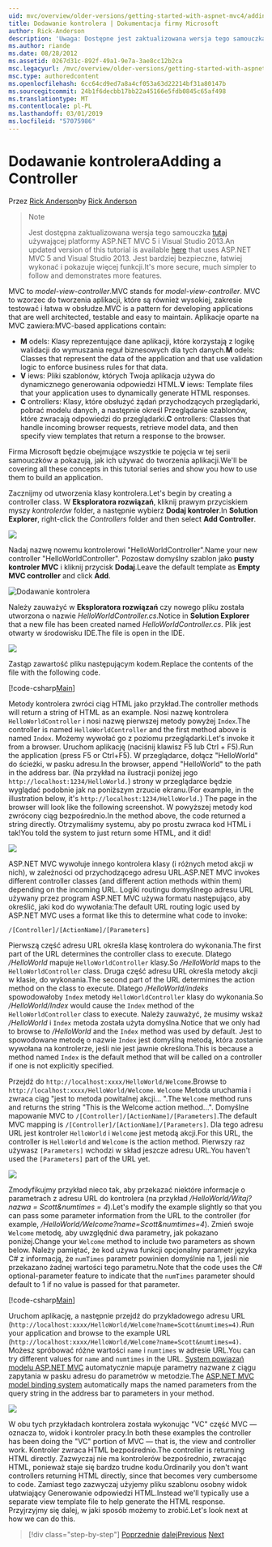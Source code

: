 ```yaml
---
uid: mvc/overview/older-versions/getting-started-with-aspnet-mvc4/adding-a-controller
title: Dodawanie kontrolera | Dokumentacja firmy Microsoft
author: Rick-Anderson
description: 'Uwaga: Dostępne jest zaktualizowana wersja tego samouczka, która korzysta z platformy ASP.NET MVC 5 i Visual Studio 2013. Jest bardziej bezpieczne, łatwiej stosować i pokaz...'
ms.author: riande
ms.date: 08/28/2012
ms.assetid: 0267d31c-892f-49a1-9e7a-3ae8cc12b2ca
msc.legacyurl: /mvc/overview/older-versions/getting-started-with-aspnet-mvc4/adding-a-controller
msc.type: authoredcontent
ms.openlocfilehash: 6cc64cd9ed7a8a4cf053a63d22214bf31a80147b
ms.sourcegitcommit: 24b1f6decbb17bb22a45166e5fdb0845c65af498
ms.translationtype: MT
ms.contentlocale: pl-PL
ms.lasthandoff: 03/01/2019
ms.locfileid: "57075986"
---
```

<a name="adding-a-controller"></a><span data-ttu-id="10fcb-104">Dodawanie kontrolera</span><span class="sxs-lookup"><span data-stu-id="10fcb-104">Adding a Controller</span></span>
====================
<span data-ttu-id="10fcb-105">Przez [Rick Anderson]((https://twitter.com/RickAndMSFT))</span><span class="sxs-lookup"><span data-stu-id="10fcb-105">by [Rick Anderson]((https://twitter.com/RickAndMSFT))</span></span>

> > [!NOTE]
> > <span data-ttu-id="10fcb-106">Jest dostępna zaktualizowana wersja tego samouczka [tutaj](../../getting-started/introduction/getting-started.md) używającej platformy ASP.NET MVC 5 i Visual Studio 2013.</span><span class="sxs-lookup"><span data-stu-id="10fcb-106">An updated version of this tutorial is available [here](../../getting-started/introduction/getting-started.md) that uses ASP.NET MVC 5 and Visual Studio 2013.</span></span> <span data-ttu-id="10fcb-107">Jest bardziej bezpieczne, łatwiej wykonać i pokazuje więcej funkcji.</span><span class="sxs-lookup"><span data-stu-id="10fcb-107">It's more secure, much simpler to follow and demonstrates more features.</span></span>


<span data-ttu-id="10fcb-108">MVC to *model-view-controller*.</span><span class="sxs-lookup"><span data-stu-id="10fcb-108">MVC stands for *model-view-controller*.</span></span> <span data-ttu-id="10fcb-109">MVC to wzorzec do tworzenia aplikacji, które są również wysokiej, zakresie testować i łatwa w obsłudze.</span><span class="sxs-lookup"><span data-stu-id="10fcb-109">MVC is a pattern for developing applications that are well architected, testable and easy to maintain.</span></span> <span data-ttu-id="10fcb-110">Aplikacje oparte na MVC zawiera:</span><span class="sxs-lookup"><span data-stu-id="10fcb-110">MVC-based applications contain:</span></span>

- <span data-ttu-id="10fcb-111">**M** odels: Klasy reprezentujące dane aplikacji, które korzystają z logikę walidacji do wymuszania reguł biznesowych dla tych danych.</span><span class="sxs-lookup"><span data-stu-id="10fcb-111">**M** odels: Classes that represent the data of the application and that use validation logic to enforce business rules for that data.</span></span>
- <span data-ttu-id="10fcb-112">**V** iews: Pliki szablonów, których Twoja aplikacja używa do dynamicznego generowania odpowiedzi HTML.</span><span class="sxs-lookup"><span data-stu-id="10fcb-112">**V** iews: Template files that your application uses to dynamically generate HTML responses.</span></span>
- <span data-ttu-id="10fcb-113">**C** ontrollers: Klasy, które obsłużyć żądań przychodzących przeglądarki, pobrać modelu danych, a następnie określ Przeglądanie szablonów, które zwracają odpowiedzi do przeglądarki.</span><span class="sxs-lookup"><span data-stu-id="10fcb-113">**C** ontrollers: Classes that handle incoming browser requests, retrieve model data, and then specify view templates that return a response to the browser.</span></span>

<span data-ttu-id="10fcb-114">Firma Microsoft będzie obejmujące wszystkie te pojęcia w tej serii samouczków a pokazują, jak ich używać do tworzenia aplikacji.</span><span class="sxs-lookup"><span data-stu-id="10fcb-114">We'll be covering all these concepts in this tutorial series and show you how to use them to build an application.</span></span>

<span data-ttu-id="10fcb-115">Zacznijmy od utworzenia klasy kontrolera.</span><span class="sxs-lookup"><span data-stu-id="10fcb-115">Let's begin by creating a controller class.</span></span> <span data-ttu-id="10fcb-116">W **Eksploratora rozwiązań**, kliknij prawym przyciskiem myszy *kontrolerów* folder, a następnie wybierz **Dodaj kontroler**.</span><span class="sxs-lookup"><span data-stu-id="10fcb-116">In **Solution Explorer**, right-click the *Controllers* folder and then select **Add Controller**.</span></span>

![](adding-a-controller/_static/image1.png)

<span data-ttu-id="10fcb-117">Nadaj nazwę nowemu kontrolerowi &quot;HelloWorldController&quot;.</span><span class="sxs-lookup"><span data-stu-id="10fcb-117">Name your new controller &quot;HelloWorldController&quot;.</span></span> <span data-ttu-id="10fcb-118">Pozostaw domyślny szablon jako **pusty kontroler MVC** i kliknij przycisk **Dodaj**.</span><span class="sxs-lookup"><span data-stu-id="10fcb-118">Leave the default template as **Empty MVC controller** and click **Add**.</span></span>

![Dodawanie kontrolera](adding-a-controller/_static/image2.png)

<span data-ttu-id="10fcb-120">Należy zauważyć w **Eksploratora rozwiązań** czy nowego pliku została utworzona o nazwie *HelloWorldController.cs*.</span><span class="sxs-lookup"><span data-stu-id="10fcb-120">Notice in **Solution Explorer** that a new file has been created named *HelloWorldController.cs*.</span></span> <span data-ttu-id="10fcb-121">Plik jest otwarty w środowisku IDE.</span><span class="sxs-lookup"><span data-stu-id="10fcb-121">The file is open in the IDE.</span></span>

![](adding-a-controller/_static/image3.png)

<span data-ttu-id="10fcb-122">Zastąp zawartość pliku następującym kodem.</span><span class="sxs-lookup"><span data-stu-id="10fcb-122">Replace the contents of the file with the following code.</span></span>

[!code-csharp[Main](adding-a-controller/samples/sample1.cs)]

<span data-ttu-id="10fcb-123">Metody kontrolera zwróci ciąg HTML jako przykład.</span><span class="sxs-lookup"><span data-stu-id="10fcb-123">The controller methods will return a string of HTML as an example.</span></span> <span data-ttu-id="10fcb-124">Nosi nazwę kontrolera `HelloWorldController` i nosi nazwę pierwszej metody powyżej `Index`.</span><span class="sxs-lookup"><span data-stu-id="10fcb-124">The controller is named `HelloWorldController` and the first method above is named `Index`.</span></span> <span data-ttu-id="10fcb-125">Możemy wywołać go z poziomu przeglądarki.</span><span class="sxs-lookup"><span data-stu-id="10fcb-125">Let's invoke it from a browser.</span></span> <span data-ttu-id="10fcb-126">Uruchom aplikację (naciśnij klawisz F5 lub Ctrl + F5).</span><span class="sxs-lookup"><span data-stu-id="10fcb-126">Run the application (press F5 or Ctrl+F5).</span></span> <span data-ttu-id="10fcb-127">W przeglądarce, dołącz &quot;HelloWorld&quot; do ścieżki, w pasku adresu.</span><span class="sxs-lookup"><span data-stu-id="10fcb-127">In the browser, append &quot;HelloWorld&quot; to the path in the address bar.</span></span> <span data-ttu-id="10fcb-128">(Na przykład na ilustracji poniżej jego `http://localhost:1234/HelloWorld.`) strony w przeglądarce będzie wyglądać podobnie jak na poniższym zrzucie ekranu.</span><span class="sxs-lookup"><span data-stu-id="10fcb-128">(For example, in the illustration below, it's `http://localhost:1234/HelloWorld.`) The page in the browser will look like the following screenshot.</span></span> <span data-ttu-id="10fcb-129">W powyższej metody kod zwrócony ciąg bezpośrednio.</span><span class="sxs-lookup"><span data-stu-id="10fcb-129">In the method above, the code returned a string directly.</span></span> <span data-ttu-id="10fcb-130">Otrzymaliśmy systemu, aby po prostu zwraca kod HTML i tak!</span><span class="sxs-lookup"><span data-stu-id="10fcb-130">You told the system to just return some HTML, and it did!</span></span>

![](adding-a-controller/_static/image4.png)

<span data-ttu-id="10fcb-131">ASP.NET MVC wywołuje innego kontrolera klasy (i różnych metod akcji w nich), w zależności od przychodzącego adresu URL.</span><span class="sxs-lookup"><span data-stu-id="10fcb-131">ASP.NET MVC invokes different controller classes (and different action methods within them) depending on the incoming URL.</span></span> <span data-ttu-id="10fcb-132">Logiki routingu domyślnego adresu URL używany przez program ASP.NET MVC używa formatu następująco, aby określić, jaki kod do wywołania:</span><span class="sxs-lookup"><span data-stu-id="10fcb-132">The default URL routing logic used by ASP.NET MVC uses a format like this to determine what code to invoke:</span></span>

`/[Controller]/[ActionName]/[Parameters]`

<span data-ttu-id="10fcb-133">Pierwszą część adresu URL określa klasę kontrolera do wykonania.</span><span class="sxs-lookup"><span data-stu-id="10fcb-133">The first part of the URL determines the controller class to execute.</span></span> <span data-ttu-id="10fcb-134">Dlatego */HelloWorld* mapuje `HelloWorldController` klasy.</span><span class="sxs-lookup"><span data-stu-id="10fcb-134">So */HelloWorld* maps to the `HelloWorldController` class.</span></span> <span data-ttu-id="10fcb-135">Druga część adresu URL określa metody akcji w klasie, do wykonania.</span><span class="sxs-lookup"><span data-stu-id="10fcb-135">The second part of the URL determines the action method on the class to execute.</span></span> <span data-ttu-id="10fcb-136">Dlatego */HelloWorld/indeks* spowodowałoby `Index` metody `HelloWorldController` klasy do wykonania.</span><span class="sxs-lookup"><span data-stu-id="10fcb-136">So */HelloWorld/Index* would cause the `Index` method of the `HelloWorldController` class to execute.</span></span> <span data-ttu-id="10fcb-137">Należy zauważyć, że musimy wskaż */HelloWorld* i `Index` metoda została użyta domyślna.</span><span class="sxs-lookup"><span data-stu-id="10fcb-137">Notice that we only had to browse to */HelloWorld* and the `Index` method was used by default.</span></span> <span data-ttu-id="10fcb-138">Jest to spowodowane metodę o nazwie `Index` jest domyślną metodą, która zostanie wywołana na kontrolerze, jeśli nie jest jawnie określona.</span><span class="sxs-lookup"><span data-stu-id="10fcb-138">This is because a method named `Index` is the default method that will be called on a controller if one is not explicitly specified.</span></span>

<span data-ttu-id="10fcb-139">Przejdź do `http://localhost:xxxx/HelloWorld/Welcome`.</span><span class="sxs-lookup"><span data-stu-id="10fcb-139">Browse to `http://localhost:xxxx/HelloWorld/Welcome`.</span></span> <span data-ttu-id="10fcb-140">`Welcome` Metoda uruchamia i zwraca ciąg &quot;jest to metoda powitalnej akcji... &quot;.</span><span class="sxs-lookup"><span data-stu-id="10fcb-140">The `Welcome` method runs and returns the string &quot;This is the Welcome action method...&quot;.</span></span> <span data-ttu-id="10fcb-141">Domyślne mapowanie MVC to `/[Controller]/[ActionName]/[Parameters]`.</span><span class="sxs-lookup"><span data-stu-id="10fcb-141">The default MVC mapping is `/[Controller]/[ActionName]/[Parameters]`.</span></span> <span data-ttu-id="10fcb-142">Dla tego adresu URL jest kontroler `HelloWorld` i `Welcome` jest metodą akcji.</span><span class="sxs-lookup"><span data-stu-id="10fcb-142">For this URL, the controller is `HelloWorld` and `Welcome` is the action method.</span></span> <span data-ttu-id="10fcb-143">Pierwszy raz używasz `[Parameters]` wchodzi w skład jeszcze adresu URL.</span><span class="sxs-lookup"><span data-stu-id="10fcb-143">You haven't used the `[Parameters]` part of the URL yet.</span></span>

![](adding-a-controller/_static/image5.png)

<span data-ttu-id="10fcb-144">Zmodyfikujmy przykład nieco tak, aby przekazać niektóre informacje o parametrach z adresu URL do kontrolera (na przykład */HelloWorld/Witaj? nazwa = Scott&amp;numtimes = 4*).</span><span class="sxs-lookup"><span data-stu-id="10fcb-144">Let's modify the example slightly so that you can pass some parameter information from the URL to the controller (for example, */HelloWorld/Welcome?name=Scott&amp;numtimes=4*).</span></span> <span data-ttu-id="10fcb-145">Zmień swoje `Welcome` metodę, aby uwzględnić dwa parametry, jak pokazano poniżej.</span><span class="sxs-lookup"><span data-stu-id="10fcb-145">Change your `Welcome` method to include two parameters as shown below.</span></span> <span data-ttu-id="10fcb-146">Należy pamiętać, że kod używa funkcji opcjonalny parametr języka C# z informacją, że `numTimes` parametr powinien domyślnie na 1, jeśli nie przekazano żadnej wartości tego parametru.</span><span class="sxs-lookup"><span data-stu-id="10fcb-146">Note that the code uses the C# optional-parameter feature to indicate that the `numTimes` parameter should default to 1 if no value is passed for that parameter.</span></span>

[!code-csharp[Main](adding-a-controller/samples/sample2.cs)]

<span data-ttu-id="10fcb-147">Uruchom aplikację, a następnie przejdź do przykładowego adresu URL (`http://localhost:xxxx/HelloWorld/Welcome?name=Scott&numtimes=4)`.</span><span class="sxs-lookup"><span data-stu-id="10fcb-147">Run your application and browse to the example URL (`http://localhost:xxxx/HelloWorld/Welcome?name=Scott&numtimes=4)`.</span></span> <span data-ttu-id="10fcb-148">Możesz spróbować różne wartości `name` i `numtimes` w adresie URL.</span><span class="sxs-lookup"><span data-stu-id="10fcb-148">You can try different values for `name` and `numtimes` in the URL.</span></span> <span data-ttu-id="10fcb-149">[System powiązań modelu ASP.NET MVC](http://odetocode.com/Blogs/scott/archive/2009/04/27/6-tips-for-asp-net-mvc-model-binding.aspx) automatycznie mapuje parametry nazwane z ciągu zapytania w pasku adresu do parametrów w metodzie.</span><span class="sxs-lookup"><span data-stu-id="10fcb-149">The [ASP.NET MVC model binding system](http://odetocode.com/Blogs/scott/archive/2009/04/27/6-tips-for-asp-net-mvc-model-binding.aspx) automatically maps the named parameters from the query string in the address bar to parameters in your method.</span></span>

![](adding-a-controller/_static/image6.png)

<span data-ttu-id="10fcb-150">W obu tych przykładach kontrolera została wykonując &quot;VC&quot; część MVC — oznacza to, widok i kontroler pracy.</span><span class="sxs-lookup"><span data-stu-id="10fcb-150">In both these examples the controller has been doing the &quot;VC&quot; portion of MVC — that is, the view and controller work.</span></span> <span data-ttu-id="10fcb-151">Kontroler zwraca HTML bezpośrednio.</span><span class="sxs-lookup"><span data-stu-id="10fcb-151">The controller is returning HTML directly.</span></span> <span data-ttu-id="10fcb-152">Zazwyczaj nie ma kontrolerów bezpośrednio, zwracając HTML, ponieważ staje się bardzo trudne kodu.</span><span class="sxs-lookup"><span data-stu-id="10fcb-152">Ordinarily you don't want controllers returning HTML directly, since that becomes very cumbersome to code.</span></span> <span data-ttu-id="10fcb-153">Zamiast tego zazwyczaj użyjemy pliku szablonu osobny widok ułatwiający Generowanie odpowiedzi HTML.</span><span class="sxs-lookup"><span data-stu-id="10fcb-153">Instead we'll typically use a separate view template file to help generate the HTML response.</span></span> <span data-ttu-id="10fcb-154">Przyjrzyjmy się dalej, w jaki sposób możemy to zrobić.</span><span class="sxs-lookup"><span data-stu-id="10fcb-154">Let's look next at how we can do this.</span></span>

> [!div class="step-by-step"]
> <span data-ttu-id="10fcb-155">[Poprzednie](intro-to-aspnet-mvc-4.md)
> [dalej](adding-a-view.md)</span><span class="sxs-lookup"><span data-stu-id="10fcb-155">[Previous](intro-to-aspnet-mvc-4.md)
[Next](adding-a-view.md)</span></span>
